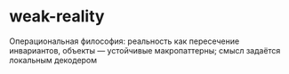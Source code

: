# weak-reality
Операциональная философия: реальность как пересечение инвариантов, объекты — устойчивые макропаттерны; смысл задаётся локальным декодером
